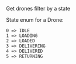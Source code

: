 Get drones filter by a state

State enum for a Drone:
```text
0 => IDLE
1 => LOADING
2 => LOADED
3 => DELIVERING
4 => DELIVERED
5 => RETURNING
```